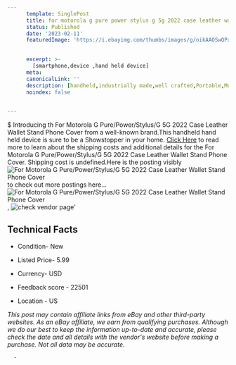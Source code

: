 ```yaml
---
      template: SinglePost
      title: for motorola g pure power stylus g 5g 2022 case leather wallet stand phone cover
      status: Published
      date: '2023-02-11'
      featuredImage: 'https://i.ebayimg.com/thumbs/images/g/oikAAOSwQPxjQ8IN/s-l225.jpg'
       

      excerpt: >-
        [smartphone,device ,hand held device]
      meta:
      canonicalLink: ''
      description: [handheld,industrially made,well crafted,Portable,Mobile,Compact,Convenient,Lightweight,Maneuverable,Man-portable,Miniature,Carriable,Hand-held,Light,Holdable,Transportable,Mobile device,Pocket-sized,On-the-go,Wireless,Cordless,Compact size,Convenient size, smartphone,device ,hand held device]
      noindex: false
      

---
```

$
      Introducing th For Motorola G Pure/Power/Stylus/G 5G 2022 Case Leather Wallet Stand Phone Cover from a well-known brand.This handheld hand held device is sure to be a Showstopper in your home. [Click Here](https://www.ebay.com/itm/144761589355?hash=item21b4768e6b%3Ag%3AoikAAOSwQPxjQ8IN&mkevt=1&mkcid=1&mkrid=711-53200-19255-0&campid=%253CePNCampaignId%253E&customid=%253CreferenceId%253E&toolid=10049) to read more to learn about the shipping costs and additional details for the For Motorola G Pure/Power/Stylus/G 5G 2022 Case Leather Wallet Stand Phone Cover. Shipping cost is undefined.Here is the posting visibly ![For Motorola G Pure/Power/Stylus/G 5G 2022 Case Leather Wallet Stand Phone Cover](https://i.ebayimg.com/thumbs/images/g/oikAAOSwQPxjQ8IN/s-l225.jpg) to check out more postings here... ![For Motorola G Pure/Power/Stylus/G 5G 2022 Case Leather Wallet Stand Phone Cover](https://i.ebayimg.com/images/g/oikAAOSwQPxjQ8IN/s-l1600.jpg), ![check vendor page](https://origin-galleryplus.ebayimg.com/ws/web/144761589355_2_0_1/225x225.jpg,https://origin-galleryplus.ebayimg.com/ws/web/144761589355_3_0_1/225x225.jpg,https://origin-galleryplus.ebayimg.com/ws/web/144761589355_4_0_1/225x225.jpg,https://origin-galleryplus.ebayimg.com/ws/web/144761589355_5_0_1/225x225.jpg,https://origin-galleryplus.ebayimg.com/ws/web/144761589355_6_0_1/225x225.jpg,https://origin-galleryplus.ebayimg.com/ws/web/144761589355_7_0_1/225x225.jpg,https://origin-galleryplus.ebayimg.com/ws/web/144761589355_8_0_1/225x225.jpg,https://origin-galleryplus.ebayimg.com/ws/web/144761589355_9_0_1/225x225.jpg,https://origin-galleryplus.ebayimg.com/ws/web/144761589355_10_0_1/225x225.jpg,https://origin-galleryplus.ebayimg.com/ws/web/144761589355_11_0_1/225x225.jpg,https://origin-galleryplus.ebayimg.com/ws/web/144761589355_12_0_1/225x225.jpg)'

      

 ## Technical Facts 



     
      

 - Condition- New 


      

 - Listed Price- 5.99 


      

 - Currency- USD 


      

 - Feedback score - 22501 


      

 - Location - US 


      
      

 *_This post may contain affiliate links from eBay and other third-party websites. As an eBay affiliate, we earn from qualifying purchases. Although we do our best to keep the information up-to-date and accurate, please check the date and all details with the vendor's website before making a purchase. Not all data may be accurate._*




      -
